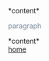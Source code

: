 <div>*content*</div>

paragraph

<div>
  <div class="inner">
    *content*
  </div>
</div>

<style type="text/css">
  p {color: #789;}
</style>

<div>
  <a href="/">home</a></div>